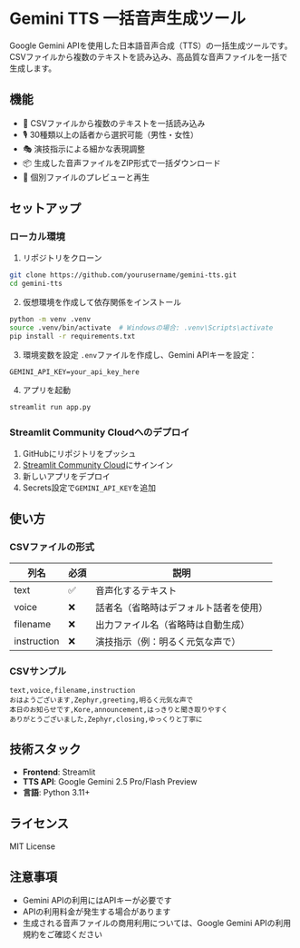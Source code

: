 # Gemini TTS 一括音声生成ツール

Google Gemini APIを使用した日本語音声合成（TTS）の一括生成ツールです。CSVファイルから複数のテキストを読み込み、高品質な音声ファイルを一括で生成します。

## 機能

- 📄 CSVファイルから複数のテキストを一括読み込み
- 🎙️ 30種類以上の話者から選択可能（男性・女性）
- 🎭 演技指示による細かな表現調整
- 📦 生成した音声ファイルをZIP形式で一括ダウンロード
- 🎵 個別ファイルのプレビューと再生

## セットアップ

### ローカル環境

1. リポジトリをクローン
```bash
git clone https://github.com/yourusername/gemini-tts.git
cd gemini-tts
```

2. 仮想環境を作成して依存関係をインストール
```bash
python -m venv .venv
source .venv/bin/activate  # Windowsの場合: .venv\Scripts\activate
pip install -r requirements.txt
```

3. 環境変数を設定
`.env`ファイルを作成し、Gemini APIキーを設定：
```
GEMINI_API_KEY=your_api_key_here
```

4. アプリを起動
```bash
streamlit run app.py
```

### Streamlit Community Cloudへのデプロイ

1. GitHubにリポジトリをプッシュ
2. [Streamlit Community Cloud](https://streamlit.io/cloud)にサインイン
3. 新しいアプリをデプロイ
4. Secrets設定で`GEMINI_API_KEY`を追加

## 使い方

### CSVファイルの形式

| 列名 | 必須 | 説明 |
|------|------|------|
| text | ✅ | 音声化するテキスト |
| voice | ❌ | 話者名（省略時はデフォルト話者を使用） |
| filename | ❌ | 出力ファイル名（省略時は自動生成） |
| instruction | ❌ | 演技指示（例：明るく元気な声で） |

### CSVサンプル

```csv
text,voice,filename,instruction
おはようございます,Zephyr,greeting,明るく元気な声で
本日のお知らせです,Kore,announcement,はっきりと聞き取りやすく
ありがとうございました,Zephyr,closing,ゆっくりと丁寧に
```

## 技術スタック

- **Frontend**: Streamlit
- **TTS API**: Google Gemini 2.5 Pro/Flash Preview
- **言語**: Python 3.11+

## ライセンス

MIT License

## 注意事項

- Gemini APIの利用にはAPIキーが必要です
- APIの利用料金が発生する場合があります
- 生成される音声ファイルの商用利用については、Google Gemini APIの利用規約をご確認ください